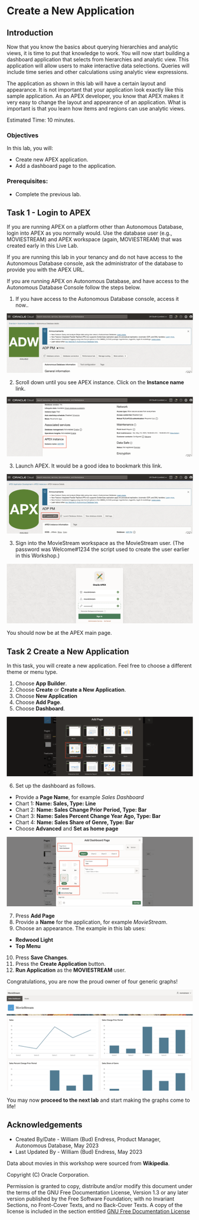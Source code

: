 # Create a New Application


## Introduction

Now that you know the basics about querying hierarchies and analytic views, it is time to put that knowledge to work.  You will now start building a dashboard application that selects from hierarchies and analytic view. This application will allow users to make interactive data selections. Queries will include time series and other calculations using analytic view expressions.

The application as shown in this lab will have a certain layout and appearance.  It is not important that your application look exactly like this sample application. As an APEX developer, you know that APEX makes it very easy to change the layout and appearance of an application.  What is important is that you learn how items and regions can use analytic views.

Estimated Time:  10 minutes.

### Objectives

In this lab, you will:

- Create new APEX application.
- Add a dashboard page to the application.

### Prerequisites:

- Complete the previous lab.

##  Task 1 - Login to APEX

If you are running APEX on a platform other than Autonomous Database, login into APEX as you normally would.  Use the database user (e.g., MOVIESTREAM) and APEX workspace (again, MOVIESTREAM) that was created early in this Live Lab.

If you are running this lab in your tenancy and do not have access to the Autonomous Database console,  ask the administrator of the database to provide you with the APEX URL.

If you are running APEX on Autonomous Database, and have access to the Autonomous Database Console follow the steps below.

1. If you have access to the Autonomous Database console, access it now..

![Autonomous Database Console](../images/11-adb-console.png)

2. Scroll down until you see APEX instance.  Click on the **Instance name** link.

![APEX instance link](../images/11-adb-console-apex-instance-link.png)

3. Launch APEX.  It would be a good idea to bookmark this link.

![Launch APEX](../images/11-adb-console-launch-apex.png)

3. Sign into the MovieStream workspace as the MovieStream user.  (The password was Welcome#1234 the script used to create the user earlier in this Workshop.)

![APEX Workspace Login](../images/11-apex-workspace-login.png)

You should now be at the APEX main page.

## Task 2 Create a New Application

In this task, you will create a new application.  Feel free to choose a different theme or menu type.

1. Choose **App Builder**.
1. Choose **Create** or **Create a New Application**.
1. Choose **New Application**
1. Choose **Add Page**.
1. Choose **Dashboard**.

![Choose Dashboard Page](../images/11-add-page-dashboard.png)

6. Set up the dashboard as follows.
- Provide a **Page Name**, for example _Sales Dashboard_
- Chart 1: **Name: Sales, Type:  Line**
- Chart 2: **Name: Sales Change Prior Period, Type: Bar**
- Chart 3: **Name: Sales Percent Change Year Ago, Type: Bar**
- Chart 4: **Name: Sales Share of Genre, Type: Bar**
- Choose **Advanced** and **Set as home page**

![Add Dashboard Page](../images/11-add-dashboard-page.png)

7. Press **Add Page**
7. Provide a **Name** for the application, for example _MovieStream_.
7. Choose an appearance. The example in this lab uses:
- **Redwood Light**
- **Top Menu**
10. Press **Save Changes**.
10. Press the **Create Application** button.
10. **Run Application** as the **MOVIESTREAM** user.

Congratulations, you are now the proud owner of four generic graphs!

![New Dashboard Page](../images/11-new-dashboard-page.png)


You may now **proceed to the next lab** and start making the graphs come to life!

## Acknowledgements

- Created By/Date - William (Bud) Endress, Product Manager, Autonomous Database, May 2023
- Last Updated By - William (Bud) Endress, May 2023

Data about movies in this workshop were sourced from **Wikipedia**.

Copyright (C)  Oracle Corporation.

Permission is granted to copy, distribute and/or modify this document
under the terms of the GNU Free Documentation License, Version 1.3
or any later version published by the Free Software Foundation;
with no Invariant Sections, no Front-Cover Texts, and no Back-Cover Texts.
A copy of the license is included in the section entitled [GNU Free Documentation License](files/gnu-free-documentation-license.txt)